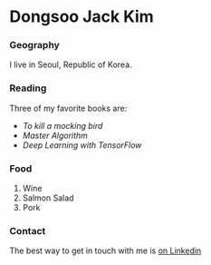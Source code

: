 # Dongsoo Jack Kim

### Geography

I live in Seoul, Republic of Korea.

### Reading

Three of my favorite books are:
- *To kill a mocking bird* 
- *Master Algorithm*
- *Deep Learning with TensorFlow*

### Food
1. Wine
2. Salmon Salad
3. Pork

### Contact 

The best way to get in touch with me is [on Linkedin](https://linkedin.com)
